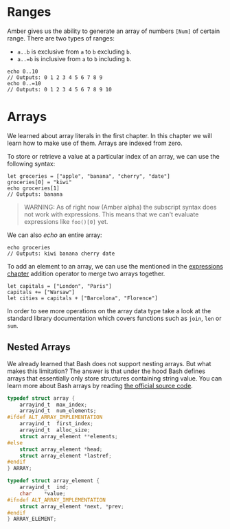# Ranges

Amber gives us the ability to generate an array of numbers `[Num]` of certain range. There are two types of ranges:
- `a..b` is exclusive from `a` to `b` excluding `b`.
- `a..=b` is inclusive from `a` to `b` including `b`.

```ab
echo 0..10
// Outputs: 0 1 2 3 4 5 6 7 8 9
echo 0..=10
// Outputs: 0 1 2 3 4 5 6 7 8 9 10
```

# Arrays

We learned about array literals in the first chapter. In this chapter we will learn how to make use of them. Arrays are indexed from zero.

To store or retrieve a value at a particular index of an array, we can use the following syntax:

```ab
let groceries = ["apple", "banana", "cherry", "date"]
groceries[0] = "kiwi"
echo groceries[1]
// Outputs: banana
```

> WARNING: As of right now (Amber alpha) the subscript syntax does not work with expressions. This means that we can't evaluate expressions like `foo()[0]` yet.

We can also _echo_ an entire array:

```ab
echo groceries
// Outputs: kiwi banana cherry date
```

To add an element to an array, we can use the mentioned in the [expressions chapter](/basic_syntax/expressions) addition operator to merge two arrays together.

```ab
let capitals = ["London", "Paris"]
capitals += ["Warsaw"]
let cities = capitals + ["Barcelona", "Florence"]
```

In order to see more operations on the array data type take a look at the standard library documentation which covers functions such as `join`, `len` or `sum`.

## Nested Arrays

We already learned that Bash does not support nesting arrays. But what makes this limitation? The answer is that under the hood Bash defines arrays that essentially only store structures containing string value. You can learn more about Bash arrays by reading [the official source code](https://git.savannah.gnu.org/cgit/bash.git/tree/array.h).

```c
typedef struct array {
    arrayind_t	max_index;
    arrayind_t	num_elements;
#ifdef ALT_ARRAY_IMPLEMENTATION
    arrayind_t	first_index;
    arrayind_t	alloc_size;
    struct array_element **elements;
#else
    struct array_element *head;
    struct array_element *lastref;
#endif
} ARRAY;

typedef struct array_element {
    arrayind_t	ind;
    char	*value;
#ifndef ALT_ARRAY_IMPLEMENTATION
    struct array_element *next, *prev;
#endif
} ARRAY_ELEMENT;
```
